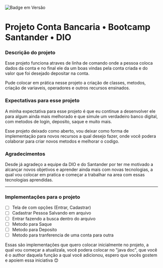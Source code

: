 ![Badge em Versão](http://img.shields.io/static/v1?label=java&message=17&color=GREEN&style=for-the-badge)

# Projeto Conta Bancaria • Bootcamp Santander • DIO

### Descrição do projeto

Esse projeto funciona atraves de linha de comando onde a pessoa coloca dados da conta e no final ele da um boas vindas pela conta criada e do valor que foi desejado depositar na conta.

Pude colocar em prática nesse projeto a criação de classes, metodos, criação de variaveis, operadores e outros recursos ensinados.

### Expectativas para esse projeto

A minha expectativa para esse projeto é que eu continue a desenvolver ele para algum ainda mais melhorado e que simule um verdadeiro banco digital, com metodos de login, deposito, saque e muito mais.

Esse projeto deixado como aberto, vou deixar como forma de implementação para novos recursos a qual desejo fazer, onde você podera colaborar para criar novos metodos e melhorar o codigo.

### Agradecimentos 

Desde já agradeço a equipe da DIO e do Santander por ter me motivado a alcançar novos objetivos e aprender ainda mais com novas tecnologias, a qual vou colocar em pratica e começar a trabalhar na area com essas tecnologias aprendidas.

---

### Implementações para o projeto

- [ ] Tela de com opções (Entrar, Cadastrar)
- [ ] Cadastrar Pessoa Salvando em arquivo
- [ ] Entrar fazendo a busca dentro do arquivo
- [ ] Metodo para Saque
- [ ] Metodo para Deposito
- [ ] Metodo para tranferencia de uma conta para outra

Essas são implementações que quero colocar inicialmente no projeto, a qual vou começar a atualizala, você podera colocar no "java doc", que você é o author daquela função a qual você adicionou, espero que vocês gostem e apoiem essa iniciativa 😊


